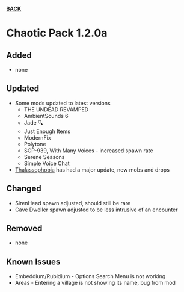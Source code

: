 [**BACK**](https://xemrael.github.io/Chaotic-Pack/)

# Chaotic Pack 1.2.0a

## Added

- none

## Updated

- Some mods updated to latest versions
	- THE UNDEAD REVAMPED
	- AmbientSounds 6
	- Jade 🔍
	- Just Enough Items
	- ModernFix
	- Polytone
	- SCP-939, With Many Voices - increased spawn rate
	- Serene Seasons
	- Simple Voice Chat
- [Thalassophobia](https://www.curseforge.com/minecraft/mc-mods/thalassophobia) has had a major update, new mobs and drops

## Changed

- SirenHead spawn adjusted, should still be rare
- Cave Dweller spawn adjusted to be less intrusive of an encounter

## Removed

- none

## Known Issues

- Embeddium/Rubidium - Options Search Menu is not working
- Areas - Entering a village is not showing its name, bug from mod
